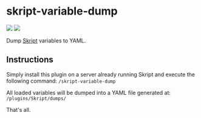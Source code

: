 # skript-variable-dump

[![](https://img.shields.io/badge/License-MIT-blue)](./LICENSE "Project license: MIT")
[![](https://img.shields.io/badge/Java-8-orange)](# "This project targets Java 8")

Dump [Skript](https://github.com/SkriptLang/Skript/) variables to YAML.

## Instructions

Simply install this plugin on a server already running Skript and execute
the following command: `/skript-variable-dump`

All loaded variables will be dumped into a YAML file generated at:
`/plugins/Skript/dumps/`

That's all.
